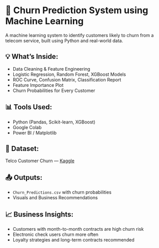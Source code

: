 # 🚨 Churn Prediction System using Machine Learning

A machine learning system to identify customers likely to churn from a telecom service, built using Python and real-world data.

## 💡 What’s Inside:
- Data Cleaning & Feature Engineering
- Logistic Regression, Random Forest, XGBoost Models
- ROC Curve, Confusion Matrix, Classification Report
- Feature Importance Plot
- Churn Probabilities for Every Customer

## 📊 Tools Used:
- Python (Pandas, Scikit-learn, XGBoost)
- Google Colab
- Power BI / Matplotlib

## 📁 Dataset:
Telco Customer Churn — [Kaggle](https://www.kaggle.com/datasets/blastchar/telco-customer-churn)

## 📤 Outputs:
- `Churn_Predictions.csv` with churn probabilities
- Visuals and Business Recommendations

## 📈 Business Insights:
- Customers with month-to-month contracts are high churn risk
- Electronic check users churn more often
- Loyalty strategies and long-term contracts recommended

